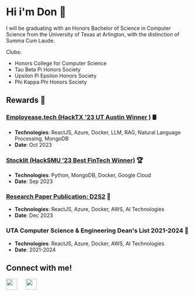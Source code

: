 # Hi i'm Don 👋

I will be graduating with an Honors Bachelor of Science in Computer Science from the University of Texas at Arlington, with the distinction of Summa Cum Laude. 

Clubs: 
- Honors College for Computer Science
- Tau Beta Pi Honors Society
- Upsilon Pi Epsilon Honors Society
- Phi Kappa Phi Honors Society

## Rewards 📁

### [Employease.tech (HackTX '23 UT Austin Winner )](https://devpost.com/software/employease) 🛢️

- **Technologies**: ReactJS, Azure, Docker, LLM, RAG, Natural Language Processing, MongoDB
- **Date**: Oct 2023

### [Stocklit (HackSMU ’23 Best FinTech Winner)](https://devpost.com/software/stocklit) 🏆

- **Technologies**: Python, MongoDB, Docker, Google Cloud
- **Date**: Sep 2023

### [Research Paper Publication: D2S2](https://2023.esec-fse.org/details/fse-2023-demonstrations/11/D2S2-Drag-n-Drop-Mobile-App-Screen-Search) 📝
- **Technologies**: ReactJS, Azure, Docker, AWS, AI Technologies
- **Date**: Dec 2023

### UTA Computer Science & Engineering Dean's List 2021-2024 📝
- **Technologies**: ReactJS, Azure, Docker, AWS, AI Technologies
- **Date**: 2021-2024

## Connect with me!

<a href="https://www.linkedin.com/in/don-dang/" style="margin-right:20px;"><img src="./linkedin.png" width="30" height="30"></a>
<a href="https://www.youtube.com/@codewdon" style="margin-right:20px;"><img src="./youtube.jpg" width="30" height="30"></a>

